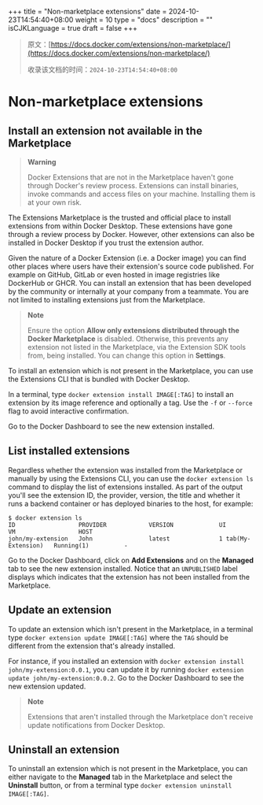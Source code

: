 +++
title = "Non-marketplace extensions"
date = 2024-10-23T14:54:40+08:00
weight = 10
type = "docs"
description = ""
isCJKLanguage = true
draft = false
+++

> 原文：[https://docs.docker.com/extensions/non-marketplace/](https://docs.docker.com/extensions/non-marketplace/)
>
> 收录该文档的时间：`2024-10-23T14:54:40+08:00`

# Non-marketplace extensions

## Install an extension not available in the Marketplace

> **Warning**
>
> 
>
> Docker Extensions that are not in the Marketplace haven't gone through Docker's review process. Extensions can install binaries, invoke commands and access files on your machine. Installing them is at your own risk.

The Extensions Marketplace is the trusted and official place to install extensions from within Docker Desktop. These extensions have gone through a review process by Docker. However, other extensions can also be installed in Docker Desktop if you trust the extension author.

Given the nature of a Docker Extension (i.e. a Docker image) you can find other places where users have their extension's source code published. For example on GitHub, GitLab or even hosted in image registries like DockerHub or GHCR. You can install an extension that has been developed by the community or internally at your company from a teammate. You are not limited to installing extensions just from the Marketplace.

> **Note**
>
> 
>
> Ensure the option **Allow only extensions distributed through the Docker Marketplace** is disabled. Otherwise, this prevents any extension not listed in the Marketplace, via the Extension SDK tools from, being installed. You can change this option in **Settings**.

To install an extension which is not present in the Marketplace, you can use the Extensions CLI that is bundled with Docker Desktop.

In a terminal, type `docker extension install IMAGE[:TAG]` to install an extension by its image reference and optionally a tag. Use the `-f` or `--force` flag to avoid interactive confirmation.

Go to the Docker Dashboard to see the new extension installed.

## List installed extensions

Regardless whether the extension was installed from the Marketplace or manually by using the Extensions CLI, you can use the `docker extension ls` command to display the list of extensions installed. As part of the output you'll see the extension ID, the provider, version, the title and whether it runs a backend container or has deployed binaries to the host, for example:



```console
$ docker extension ls
ID                  PROVIDER            VERSION             UI                    VM                  HOST
john/my-extension   John                latest              1 tab(My-Extension)   Running(1)          -
```

Go to the Docker Dashboard, click on **Add Extensions** and on the **Managed** tab to see the new extension installed. Notice that an `UNPUBLISHED` label displays which indicates that the extension has not been installed from the Marketplace.

## Update an extension

To update an extension which isn't present in the Marketplace, in a terminal type `docker extension update IMAGE[:TAG]` where the `TAG` should be different from the extension that's already installed.

For instance, if you installed an extension with `docker extension install john/my-extension:0.0.1`, you can update it by running `docker extension update john/my-extension:0.0.2`. Go to the Docker Dashboard to see the new extension updated.

> **Note**
>
> 
>
> Extensions that aren't installed through the Marketplace don't receive update notifications from Docker Desktop.

## Uninstall an extension

To uninstall an extension which is not present in the Marketplace, you can either navigate to the **Managed** tab in the Marketplace and select the **Uninstall** button, or from a terminal type `docker extension uninstall IMAGE[:TAG]`.
